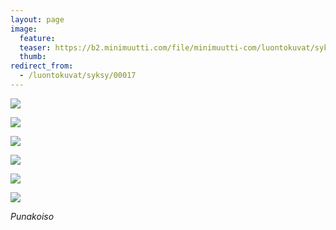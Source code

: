 ```yaml
---
layout: page
image:
  feature:
  teaser: https://b2.minimuutti.com/file/minimuutti-com/luontokuvat/syksy/2/DS31861-245px.jpg
  thumb:
redirect_from:
  - /luontokuvat/syksy/00017
---
```


![](https://b2.minimuutti.com/file/minimuutti-com/luontokuvat/syksy/2/DS27055-800px.jpg)

![](https://b2.minimuutti.com/file/minimuutti-com/luontokuvat/syksy/2/DS27054-800px.jpg)

![](https://b2.minimuutti.com/file/minimuutti-com/luontokuvat/syksy/2/DS27046-800px.jpg)

![](https://b2.minimuutti.com/file/minimuutti-com/luontokuvat/syksy/2/DS31792-800px.jpg)

![](https://b2.minimuutti.com/file/minimuutti-com/luontokuvat/syksy/2/DS31798-800px.jpg)

![](https://b2.minimuutti.com/file/minimuutti-com/luontokuvat/syksy/2/DS31861-800px.jpg)

*Punakoiso*
